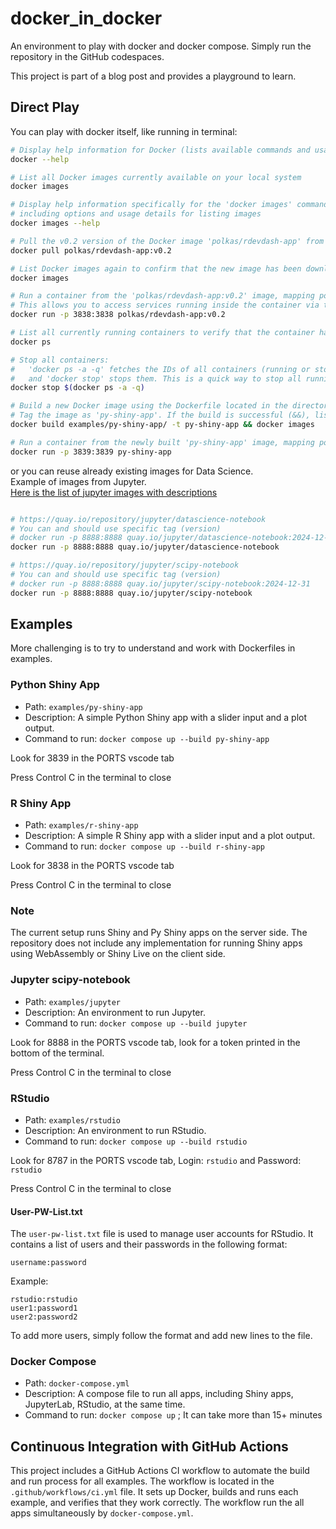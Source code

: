 # docker_in_docker

An environment to play with docker and docker compose.
Simply run the repository in the GitHub codespaces.

This project is part of a blog post and provides a playground to learn.

## Direct Play

You can play with docker itself, like running in terminal:

```bash
# Display help information for Docker (lists available commands and usage details)
docker --help

# List all Docker images currently available on your local system
docker images

# Display help information specifically for the 'docker images' command,
# including options and usage details for listing images
docker images --help

# Pull the v0.2 version of the Docker image 'polkas/rdevdash-app' from a registry (e.g., Docker Hub)
docker pull polkas/rdevdash-app:v0.2

# List Docker images again to confirm that the new image has been downloaded to your system
docker images

# Run a container from the 'polkas/rdevdash-app:v0.2' image, mapping port 3838 on your host machine to port 3838 in the container.
# This allows you to access services running inside the container via the host's IP on port 3838.
docker run -p 3838:3838 polkas/rdevdash-app:v0.2

# List all currently running containers to verify that the container has started
docker ps

# Stop all containers:
#   'docker ps -a -q' fetches the IDs of all containers (running or stopped),
#   and 'docker stop' stops them. This is a quick way to stop all running containers.
docker stop $(docker ps -a -q)

# Build a new Docker image using the Dockerfile located in the directory 'examples/py-shiny-app/'
# Tag the image as 'py-shiny-app'. If the build is successful (&&), list all Docker images.
docker build examples/py-shiny-app/ -t py-shiny-app && docker images

# Run a container from the newly built 'py-shiny-app' image, mapping port 3839 on the host to port 3839 in the container.
docker run -p 3839:3839 py-shiny-app
```

or you can reuse already existing images for Data Science.  
Example of images from Jupyter.  
[Here is the list of jupyter images with descriptions](https://jupyter-docker-stacks.readthedocs.io/en/latest/using/selecting.html)

```bash

# https://quay.io/repository/jupyter/datascience-notebook
# You can and should use specific tag (version)
# docker run -p 8888:8888 quay.io/jupyter/datascience-notebook:2024-12-31
docker run -p 8888:8888 quay.io/jupyter/datascience-notebook

# https://quay.io/repository/jupyter/scipy-notebook
# You can and should use specific tag (version)
# docker run -p 8888:8888 quay.io/jupyter/scipy-notebook:2024-12-31
docker run -p 8888:8888 quay.io/jupyter/scipy-notebook

```

## Examples

More challenging is to try to understand and work with Dockerfiles in examples.

### Python Shiny App

- Path: `examples/py-shiny-app`
- Description: A simple Python Shiny app with a slider input and a plot output.
- Command to run: `docker compose up --build py-shiny-app `

Look for 3839 in the PORTS vscode tab

Press Control C in the terminal to close

### R Shiny App

- Path: `examples/r-shiny-app`
- Description: A simple R Shiny app with a slider input and a plot output.
- Command to run: `docker compose up --build r-shiny-app`

Look for 3838 in the PORTS vscode tab

Press Control C in the terminal to close

### Note 

The current setup runs Shiny and Py Shiny apps on the server side. 
The repository does not include any implementation for running Shiny apps using WebAssembly or Shiny Live on the client side.

### Jupyter scipy-notebook

- Path: `examples/jupyter`
- Description: An environment to run Jupyter.
- Command to run: `docker compose up --build jupyter`

Look for 8888 in the PORTS vscode tab, look for a token printed in the bottom of the terminal.

Press Control C in the terminal to close

### RStudio

- Path: `examples/rstudio`
- Description: An environment to run RStudio.
- Command to run: `docker compose up --build rstudio`

Look for 8787 in the PORTS vscode tab, Login: `rstudio` and Password: `rstudio`

Press Control C in the terminal to close

#### User-PW-List.txt

The `user-pw-list.txt` file is used to manage user accounts for RStudio. It contains a list of users and their passwords in the following format:

```
username:password
```

Example:

```
rstudio:rstudio
user1:password1
user2:password2
```

To add more users, simply follow the format and add new lines to the file.

### Docker Compose

- Path: `docker-compose.yml`
- Description: A compose file to run all apps, including Shiny apps, JupyterLab, RStudio, at the same time.
- Command to run: `docker compose up` ; It can take more than 15+ minutes

## Continuous Integration with GitHub Actions

This project includes a GitHub Actions CI workflow to automate the build and run process for all examples. The workflow is located in the `.github/workflows/ci.yml` file. It sets up Docker, builds and runs each example, and verifies that they work correctly. The workflow run the all apps simultaneously by  `docker-compose.yml`.
